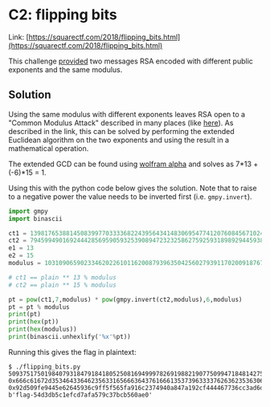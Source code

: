 # C2: flipping bits

Link: [https://squarectf.com/2018/flipping_bits.html](https://squarectf.com/2018/flipping_bits.html)

This challenge [provided](./files/flipping_bits.txt) two messages RSA encoded with different public exponents and the same modulus.

## Solution

Using the same modulus with different exponents leaves RSA open to a "Common Modulus Attack" described in many places (like [here](https://math.boisestate.edu/~liljanab/ISAS/course_materials/AttacksRSA.pdf)). As described in the link, this can be solved by performing the extended Euclidean algorithm on the two exponents and using the result in a mathematical operation.

The extended GCD can be found using [wolfram alpha](https://www.wolframalpha.com/input/?i=ExtendedGCD%5B13,15%5D) and solves as 7*13 + (-6)*15 = 1.

Using this with the python code below gives the solution. Note that to raise to a negative power the value needs to be inverted first (i.e. `gmpy.invert`).

```python
import gmpy
import binascii

ct1 = 13981765388145083997703333682243956434148306954774120760845671024723583618341148528952063316653588928138430524040717841543528568326674293677228449651281422762216853098529425814740156575513620513245005576508982103360592761380293006244528169193632346512170599896471850340765607466109228426538780591853882736654
ct2 = 79459949016924442856959059325390894723232586275925931898929445938338123216278271333902062872565058205136627757713051954083968874644581902371182266588247653857616029881453100387797111559677392017415298580136496204898016797180386402171968931958365160589774450964944023720256848731202333789801071962338635072065
e1 = 13
e2 = 15
modulus = 103109065902334620226101162008793963504256027939117020091876799039690801944735604259018655534860183205031069083254290258577291605287053538752280231959857465853228851714786887294961873006234153079187216285516823832102424110934062954272346111907571393964363630079343598511602013316604641904852018969178919051627

# ct1 == plain ** 13 % modulus
# ct2 == plain ** 15 % modulus

pt = pow(ct1,7,modulus) * pow(gmpy.invert(ct2,modulus),6,modulus)
pt = pt % modulus
print(pt)
print(hex(pt))
print(hex(modulus))
print(binascii.unhexlify('%x'%pt))
```

Running this gives the flag in plaintext:

```
$ ./flipping_bits.py 
50937517501984079318479184180525081694999782691988219077509947184814275476037417455150384
0x666c61672d3534643364623563316566636437616661353739633337626362353630616530
0x92d509fe9445e62645936c9ff5f565fa916c2374940a847a192cf444467736cc3ad6dc12f332b13546823e52d692d63fb8c3f56350c685006592152f450eab456d18f54b7b7821dbff65d3a9f7355145609689d66504fd7e75357f086b6ad24bfd475cb8966fb934fb049a83b7dd70ffe3fa87a84aff7d63a76fbd7de1f6a16b
b'flag-54d3db5c1efcd7afa579c37bcb560ae0'
```
